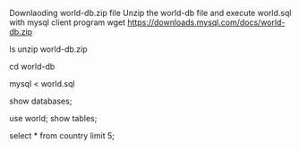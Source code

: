 Downlaoding world-db.zip file 
Unzip the world-db file and execute world.sql with mysql client program
wget https://downloads.mysql.com/docs/world-db.zip

ls
unzip world-db.zip

cd world-db

mysql < world.sql


show databases;

use world;
show tables;

select * from country limit 5;